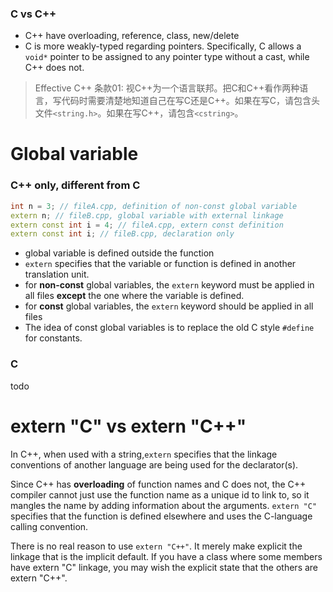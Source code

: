 ### C vs C++

- C++ have overloading, reference, class, new/delete
- C is more weakly-typed regarding pointers. Specifically, C allows a `void*` pointer to be assigned to any pointer type without a cast, while C++ does not.


> Effective C++ 条款01: 视C++为一个语言联邦。把C和C++看作两种语言，写代码时需要清楚地知道自己在写C还是C++。如果在写C，请包含头文件`<string.h>`。如果在写C++，请包含`<cstring>`。



# Global variable 

### C++ only, different from C

```c++
int n = 3; // fileA.cpp, definition of non-const global variable
extern n; // fileB.cpp, global variable with external linkage
extern const int i = 4; // fileA.cpp, extern const definition
extern const int i; // fileB.cpp, declaration only 
```

- global variable is defined outside the function
- `extern` specifies that the variable or function is defined in another translation unit. 
- for **non-const** global variables, the `extern` keyword must be applied in all files **except** the one where the variable is defined.
- for **const** global variables, the `extern` keyword should be applied in all files
- The idea of const global variables is to replace the old C style `#define` for constants.

### C

todo



# extern "C" vs extern "C++"

In C++, when used with a string,`extern` specifies that the linkage conventions of another language are being used for the declarator(s).

Since C++ has **overloading** of function names and C does not, the C++ compiler cannot just use the function name as a unique id to link to, so it mangles the name by adding information about the arguments. `extern "C"` specifies that the function is defined elsewhere and uses the C-language calling convention. 

There is no real reason to use `extern "C++"`. It merely make explicit the linkage that is the implicit default. If you have a class where some members have extern "C" linkage, you may wish the explicit state that the others are extern "C++".